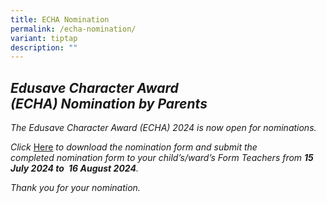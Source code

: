 ```yaml
---
title: ECHA Nomination
permalink: /echa-nomination/
variant: tiptap
description: ""
---
```

<h2><strong><em>Edusave Character Award (ECHA)&nbsp;Nomination&nbsp;by&nbsp;Parents&nbsp;</em></strong></h2>
<p></p>
<p><em>The Edusave Character Award (ECHA) 2024 is now open for&nbsp;nominations.</em>
</p>
<p></p>
<p><em>Click </em><a href="/files/For Parents (2024)/1A_ECHA_PARENT.pdf" rel="noopener noreferrer nofollow" target="_blank">Here</a><em> to download the&nbsp;nomination form&nbsp;and submit the completed&nbsp;nomination&nbsp;form to your child’s/ward’s Form Teachers from&nbsp;</em><strong><em>15 July 2024 to</em></strong><em>&nbsp;</em><strong><em>&nbsp;16 August 2024</em></strong><em>.</em>
</p>
<p><em>Thank you for your&nbsp;nomination.</em>
</p>
<p></p>
<p></p>
<p></p>